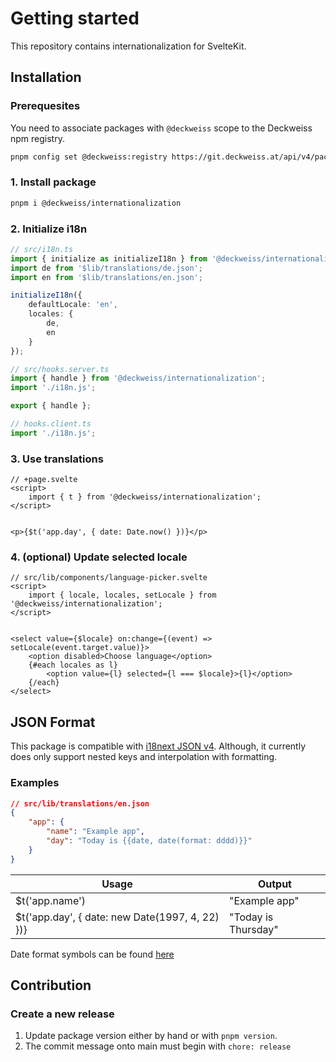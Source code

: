# Getting started
This repository contains internationalization for SvelteKit.

## Installation
### Prerequesites
You need to associate packages with `@deckweiss` scope to the Deckweiss npm registry.
```sh
pnpm config set @deckweiss:registry https://git.deckweiss.at/api/v4/packages/npm/
```

### 1. Install package
```sh
pnpm i @deckweiss/internationalization
```

### 2. Initialize i18n
```typescript
// src/i18n.ts
import { initialize as initializeI18n } from '@deckweiss/internationalization';
import de from '$lib/translations/de.json';
import en from '$lib/translations/en.json';

initializeI18n({
    defaultLocale: 'en',
    locales: {
        de,
        en
    }
});
```

```typescript
// src/hooks.server.ts
import { handle } from '@deckweiss/internationalization';
import './i18n.js';

export { handle };
```

```typescript
// hooks.client.ts
import './i18n.js';
```

### 3. Use translations
```svelte
// +page.svelte
<script>
    import { t } from '@deckweiss/internationalization';
</script>


<p>{$t('app.day', { date: Date.now() })}</p>
```

### 4. (optional) Update selected locale
```svelte
// src/lib/components/language-picker.svelte
<script>
    import { locale, locales, setLocale } from '@deckweiss/internationalization';
</script>


<select value={$locale} on:change={(event) => setLocale(event.target.value)}>
    <option disabled>Choose language</option>
    {#each locales as l}
        <option value={l} selected={l === $locale}>{l}</option>
    {/each}
</select>
```


## JSON Format
This package is compatible with [i18next JSON v4](https://www.i18next.com/misc/json-format#i18next-json-v4). Although, it currently does only support nested keys and interpolation with formatting.

### Examples
```json
// src/lib/translations/en.json
{
    "app": {
        "name": "Example app",
        "day": "Today is {{date, date(format: dddd)}}"
    }
}
```

| Usage | Output |
| ----- | ------ |
| $t('app.name') | "Example app" |
| $t('app.day', { date: new Date(1997, 4, 22) })} | "Today is Thursday" |

Date format symbols can be found [here](https://github.com/felixge/node-dateformat?tab=readme-ov-file#mask-options)


## Contribution
### Create a new release
1. Update package version either by hand or with `pnpm version`.
2. The commit message onto main must begin with `chore: release`
